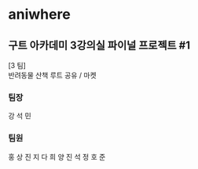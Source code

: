 # aniwhere
## 구트 아카데미 3강의실 파이널 프로젝트 #1

[3 팀]<br>
반려동물 산책 루트 공유 / 마켓

### 팀장

강 석 민

### 팀원 

홍 상 진
지 다 희
양 진 석
정 호 준
